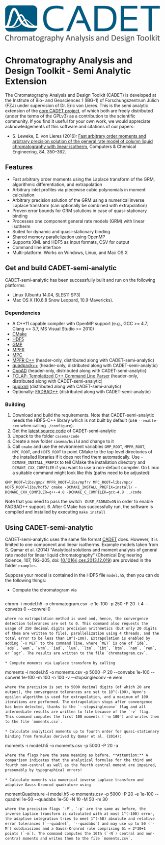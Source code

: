 ![CADET Logo](doc/logo/CADET-GitHub.png "Chromatography Analysis and Design Toolkit")

# Chromatography Analysis and Design Toolkit - Semi Analytic Extension

The Chromatography Analysis and Design Toolkit (CADET) is developed at the Institute of Bio- and Geosciences 1 (IBG-1) of Forschungszentrum Jülich (FZJ) under supervision of Dr. Eric von Lieres. This is the semi analytic extension of the [core CADET project](https://github.com/modsim/cadet), of which both are freely distributed (under the terms of the GPLv3) as a contribution to the scientific community. If you find it useful for your own work, we would appreciate acknowledgements of this software and citations of our papers:

* S. Leweke, E. von Lieres (2016): [Fast arbitrary order moments and arbitrary precision solution of the general rate model of column liquid chromatography with linear isotherm](https://doi.org/10.1016/j.compchemeng.2015.09.009), Computers & Chemical Engineering, 84, 350–362.

## Features

* Fast arbitrary order moments using the Laplace transform of the GRM, algorithmic differentiation, and extrapolation
* Arbitrary inlet profiles via piecewise cubic polynomials in moment calculation
* Arbitrary precision solution of the GRM using a numerical inverse Laplace transform (can optionally be combined with extrapolation)
* Proven error bounds for GRM solutions in case of quasi-stationary binding
* Processes one component general rate models (GRM) with linear isotherm
* Suited for dynamic and quasi-stationary binding
* Shared memory parallelization using OpenMP
* Supports XML and HDF5 as input formats, CSV for output
* Command line interface
* Multi-platform: Works on Windows, Linux, and Mac OS X

## Get and build CADET-semi-analytic

CADET-semi-analytic has been successfully built and run on the following platforms:

* Linux (Ubuntu 14.04, SLES11 SP3)
* Mac OS X (10.6.8 Snow Leopard, 10.9 Mavericks).

### Dependencies

* A C++11 capable compiler with OpenMP support (e.g., GCC >= 4.7, Clang >= 3.7, MS Visual Studio >= 2010)
* [CMake](http://cmake.org/)
* [HDF5](http://www.hdfgroup.org/HDF5/)
* [GMP](https://gmplib.org/)
* [MPFR](http://www.mpfr.org/)
* [MPC](http://www.multiprecision.org/)
* [MPFR C++](http://www.holoborodko.com/pavel/mpfr) (header-only, distributed along with CADET-semi-analytic)
* [quadpack++](http://sourceforge.net/projects/quadpackpp) (header-only, distributed along with CADET-semi-analytic)
* [CppAD](http://www.coin-or.org/CppAD/) (header-only, distributed along with CADET-semi-analytic)
* [TCLAP: Templatized C++ Command Line Parser](http://sourceforge.net/projects/tclap/) (header-only, distributed along with CADET-semi-analytic)
* [pugixml](http://code.google.com/p/pugixml/) (distributed along with CADET-semi-analytic)
* Optionally: [FADBAD++](http://www.fadbad.com/) (distributed along with CADET-semi-analytic)

### Building

1. Download and build the requirements. Note that CADET-semi-analytic needs the HDF5-C++ library which is not built by default (use `--enable-cxx` when calling `./configure`).
2. Get the [latest source code](https://github.com/modsim/cadet-semi-analytic/archive/master.zip) of CADET-semi-analytic
3. Unpack to the folder `casema/code`
4. Create a new folder `casema/build` and change to it
5. Call `cmake` and use the environment variables `GMP_ROOT`, `MPFR_ROOT`, `MPC_ROOT`, and `HDF5_ROOT` to point CMake to the top level directories of the installed libraries if it does not find them automatically. Use `-DCMAKE_INSTALL_PREFIX` to tell CMake the installation directory and `DCMAKE_CXX_COMPILER` if you want to use a non-default compiler. On Linux a suitable command might look like this (paths need to be adjusted):

  ```
GMP_ROOT=libs/gmp/ MPFR_ROOT=libs/mpfr/ MPC_ROOT=libs/mpc/ HDF5_ROOT=libs/hdf5/ cmake -DCMAKE_INSTALL_PREFIX=install/ -DCMAKE_CXX_COMPILER=g++-4.8 -DCMAKE_C_COMPILER=gcc-4.8 ../code
  ```
  Note that you need to pass the switch `-DUSE_FADBAD=ON` in order to enable FADBAD++ support.
6. After CMake has successfully run, the software is compiled and installed by executing `make install`

## Using CADET-semi-analytic

CADET-semi-analytic uses the same file format [CADET](https://github.com/modsim/cadet) does. However, it is limited to one component and linear isotherms. Example models taken from S. Qamar et al. (2014) "Analytical solutions and moment analysis of general rate model for linear liquid chromatography" (Chemical Engineering Science, 107, 192–205, doi: [10.1016/j.ces.2013.12.019](http://dx.doi.org/10.1016/j.ces.2013.12.019)) are provided in the folder `examples`.

Suppose your model is contained in the HDF5 file `model.h5`, then you can do the following things:

* Compute the chromatogram via

  ```
chrom -i model.h5 -o chromatogram.csv -e 1e-100 -p 250 -P 20 -t 4 --convabs 0 --convrel 0
  ```
  where no extrapolation method is used and, hence, the convergence detection tolerances are set to 0. This command also requests the usage of 250 decimal digits precision arithmetics (but only 20 digits of them are written to file), parallelization using 4 threads, and the total error to be less than 10^(-100). Extrapolation is enabled by adding `-x MET` to the command line, where `MET` is one of `ide`, `ads`, `wem`, `wrm`, `iad`, `lum`, `ltm`, `ibt`, `btm`, `nam`, `rem`, or `sgr`. The results are written to the file `chromatogram.csv`.

* Compute moments via Laplace transform by calling

  ```
moments -i model.h5 -o moments.csv -p 5000 -P 20 --convabs 1e-100 --convrel 1e-100 -m 100 -n 100 -v --stopsingleconv -e wem
  ```
  where the precision is set to 5000 decimal digits (of which 20 are output), the convergence tolerances are set to 10^(-100), Wynn's epsilon algorithm is used for extrapolation, and a maximum of 100 iterations are performed. The extrapolation stops after convergence has been detected, thanks to the `--stopsingleconv` flag and all intermediate results are written to file because of the `-v` flag. This command computes the first 100 moments (`-m 100`) and writes them to the file `moments.csv`.

* Calculate analytical moments up to fourth order for quasi-stationary binding from formulas derived by Qamar et al. (2014):

  ```
moments -i model.h5 -o moments.csv -p 5000 -P 20 -a
  ```
  where the flags have the same meaning as before. **Attention:** A comparison indicates that the analytical formulas for the third and fourth non-central as well as the fourth central moment are impaired, presumably by typographical errors!

* Calculate moments via numerical inverse Laplace transform and adaptive Gauss-Kronrod quadrature using

  ```
momentQuadrature -i model.h5 -o moments.csv -p 5000 -P 20 -e 1e-100 --quadrel 1e-50 --quadabs 1e-50 -N 10 -M 50 -m 30
  ```
  where the precision flags `-P`, `-p` are the same as before, the inverse Laplace transform is calculated with at most 1^(-100) error, the adaptive integration tries to meet 1^(-50) absolute and relative error tolerances (`--quadrel`, `--quadabs`) and may use up to 50 (`-M`) subdivisions and a Gauss-Kronrod rule comprising 61 = 2*30+1 points (`-m`). The command computes the 10th (`-N`) central and non-central moments and writes them to the file `moments.csv`.
